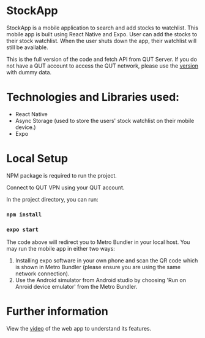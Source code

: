 # StockApp
StockApp is a mobile application to search and add stocks to watchlist. This mobile app is built using React Native and Expo. User can add the stocks to their stock watchlist. When the user shuts down the app, their watchlist will still be available. 

This is the full version of the code and fetch API from QUT Server. If you do not have a QUT account to access the QUT network, please use the [version](https://github.com/ivypratiwi/stockmobileapp_v2) with dummy data.

# Technologies and Libraries used:
   - React Native
   - Async Storage (used to store the users' stock watchlist on their mobile device.)
   - Expo


# Local Setup
NPM package is required to run the project.

Connect to QUT VPN using your QUT account.

In the project directory, you can run:

### `npm install`
### `expo start`

The code above will redirect you to Metro Bundler in your local host. You may run the mobile app in either two ways:
1. Installing expo software in your own phone and scan the QR code which is shown in Metro Bundler (please ensure you are using the same network connection).
2. Use the Android simulator from Android studio by choosing 'Run on Anroid device emulator' from the Metro Bundler.

# Further information

View the [video](https://youtu.be/Ylbw1b5ivSQ) of the web app to understand its features.

